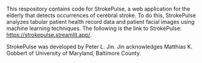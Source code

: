 This respository contains code for StrokePulse, a web application for the elderly that detects occurrences of cerebral stroke. To do this, StrokePulse analyzes tabular patient health record data and patient facial images using machine learning techniques. The following is the link to StrokePulse: https://strokepulse.streamlit.app/.

StrokePulse was developed by Peter L. Jin. Jin acknowledges Matthias K. Gobbert of University of Maryland, Baltimore County.
